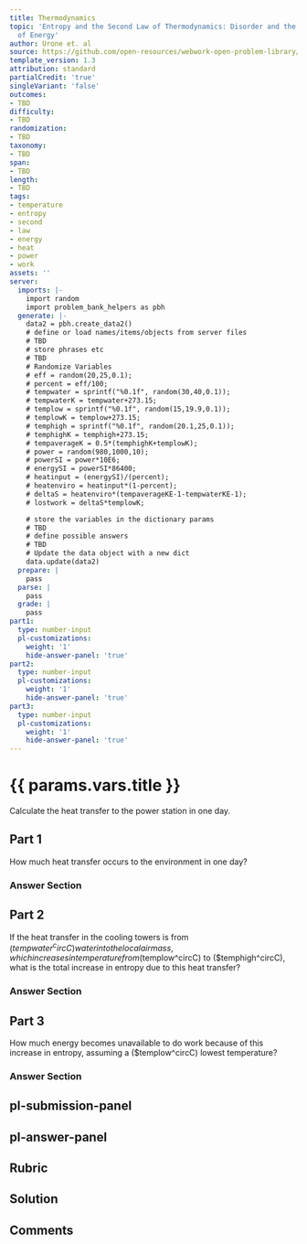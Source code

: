 ```yaml
---
title: Thermodynamics
topic: 'Entropy and the Second Law of Thermodynamics: Disorder and the Unavailability
  of Energy'
author: Urone et. al
source: https://github.com/open-resources/webwork-open-problem-library/tree/master/Contrib/BrockPhysics/College_Physics_Urone/15.Thermodynamics/Entropy_and_the_Second_Law_of_Thermodynamics_Disorder_and_the_Unavailability_of_Energy/NU_U17-15-06-009.pg
template_version: 1.3
attribution: standard
partialCredit: 'true'
singleVariant: 'false'
outcomes:
- TBD
difficulty:
- TBD
randomization:
- TBD
taxonomy:
- TBD
span:
- TBD
length:
- TBD
tags:
- temperature
- entropy
- second
- law
- energy
- heat
- power
- work
assets: ''
server:
  imports: |-
    import random
    import problem_bank_helpers as pbh
  generate: |-
    data2 = pbh.create_data2()
    # define or load names/items/objects from server files
    # TBD
    # store phrases etc
    # TBD
    # Randomize Variables
    # eff = random(20,25,0.1);
    # percent = eff/100;
    # tempwater = sprintf("%0.1f", random(30,40,0.1));
    # tempwaterK = tempwater+273.15;
    # templow = sprintf("%0.1f", random(15,19.9,0.1));
    # templowK = templow+273.15;
    # temphigh = sprintf("%0.1f", random(20.1,25,0.1));
    # temphighK = temphigh+273.15;
    # tempaverageK = 0.5*(temphighK+templowK);
    # power = random(980,1000,10);
    # powerSI = power*10E6;
    # energySI = powerSI*86400;
    # heatinput = (energySI)/(percent);
    # heatenviro = heatinput*(1-percent);
    # deltaS = heatenviro*(tempaverageKE-1-tempwaterKE-1);
    # lostwork = deltaS*templowK;

    # store the variables in the dictionary params
    # TBD
    # define possible answers
    # TBD
    # Update the data object with a new dict
    data.update(data2)
  prepare: |
    pass
  parse: |
    pass
  grade: |
    pass
part1:
  type: number-input
  pl-customizations:
    weight: '1'
    hide-answer-panel: 'true'
part2:
  type: number-input
  pl-customizations:
    weight: '1'
    hide-answer-panel: 'true'
part3:
  type: number-input
  pl-customizations:
    weight: '1'
    hide-answer-panel: 'true'
---
```


# {{ params.vars.title }} 


Calculate the heat transfer to the power station in one day.

## Part 1 
How much heat transfer occurs to the environment in one day? 


 ### Answer Section

## Part 2 
If the heat transfer in the cooling towers is from ($tempwater^circC) water into the local air mass, which increases in temperature from ($templow^circC) to ($temphigh^circC), what is the total increase in entropy due to this heat transfer? 


 ### Answer Section

## Part 3 
How much energy becomes unavailable to do work because of this increase in entropy, assuming a ($templow^circC) lowest temperature? 


 ### Answer Section


## pl-submission-panel 


## pl-answer-panel 


## Rubric 


## Solution 


## Comments 


